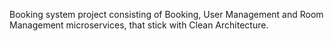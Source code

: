 Booking system project consisting of Booking, User Management and Room Management microservices, that stick with Clean Architecture. 
